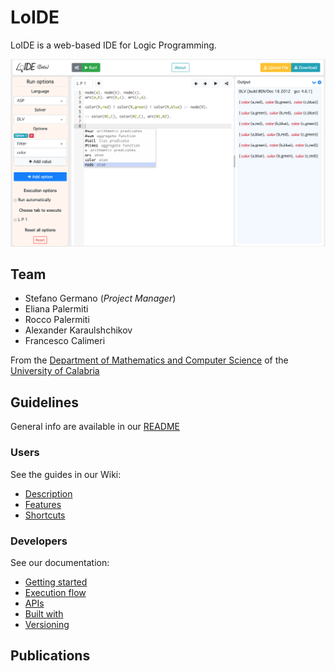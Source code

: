 # LoIDE

LoIDE is a web-based IDE for Logic Programming.

![LoIDE web GUI](screenshots/screenshot_3-col.png)

## Team

- Stefano Germano (_Project Manager_)
- Eliana Palermiti
- Rocco Palermiti
- Alexander Karaulshchikov
- Francesco Calimeri

From the [Department of Mathematics and Computer Science](https://www.mat.unical.it) of the [University of Calabria](http://unical.it)

## Guidelines

General info are available in our [README](https://github.com/DeMaCS-UNICAL/LoIDE/blob/master/README.md)

### Users

See the guides in our Wiki:

- [Description](https://github.com/DeMaCS-UNICAL/LoIDE/wiki/Web-IDE-description)
- [Features](https://github.com/DeMaCS-UNICAL/LoIDE/wiki/Features)
- [Shortcuts](https://github.com/DeMaCS-UNICAL/LoIDE/wiki/Shortcuts)

### Developers

See our documentation:

- [Getting started](https://github.com/DeMaCS-UNICAL/LoIDE/blob/master/README.md#getting-started-installation-and-usage)
- [Execution flow](https://github.com/DeMaCS-UNICAL/LoIDE/wiki/Execution-flow)
- [APIs](https://github.com/DeMaCS-UNICAL/LoIDE/wiki/APIs)
- [Built with](https://github.com/DeMaCS-UNICAL/LoIDE/blob/master/README.md#built-with)
- [Versioning](https://github.com/DeMaCS-UNICAL/LoIDE/blob/master/README.md#versioning)

## Publications
